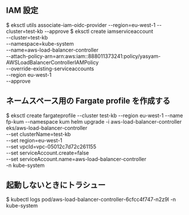 ## IAM 設定
$ eksctl utils associate-iam-oidc-provider --region=eu-west-1 --cluster=test-kb --approve
$ eksctl create iamserviceaccount \
  --cluster=test-kb \
  --namespace=kube-system \
  --name=aws-load-balancer-controller \
  --attach-policy-arn=arn:aws:iam::888011373241:policy/yasyam-AWSLoadBalancerControllerIAMPolicy \
  --override-existing-serviceaccounts \
  --region eu-west-1 \
  --approve

## ネームスペース用の Fargate profile を作成する
$ eksctl create fargateprofile --cluster test-kb --region eu-west-1 --name fp-kum --namespace kum
helm upgrade -i aws-load-balancer-controller eks/aws-load-balancer-controller \
  --set clusterName=test-kb \
  --set region=eu-west-1 \
  --set vpcId=vpc-05012c7d72c261155 \
  --set serviceAccount.create=false \
  --set serviceAccount.name=aws-load-balancer-controller \
  -n kube-system

## 起動しないときにトラシュー
$ kubectl logs pod/aws-load-balancer-controller-6cfcc4f747-n2z9l -n kube-system
